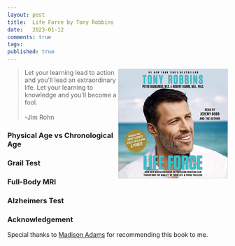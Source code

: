```yaml
---
layout: post
title:  Life Force by Tony Robbins
date:   2023-01-12
comments: true
tags: 
published: true
---
```


<img src="/images/life_force_tony_robbins.jpg" align="right" width="250" padding="10" alt="Life Force by Tony Robbins" title="Life Force by Tony Robbins" /> 


>Let your learning lead to action and you'll lead an extraordinary life. Let your learning to knowledge and you'll become a fool.<br/>&nbsp;<br/>-Jim Rohn

<!--more-->

### Physical Age vs Chronological Age


### Grail Test


### Full-Body MRI


### Alzheimers Test



### Acknowledgement

Special thanks to [Madison Adams](https://www.linkedin.com/in/madison-adams-mba-72b9643a/) for recommending this book to me.

